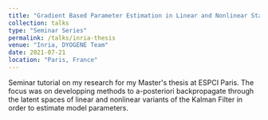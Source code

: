 ```yaml
---
title: "Gradient Based Parameter Estimation in Linear and Nonlinear State Space Models"
collection: talks
type: "Seminar Series"
permalink: /talks/inria-thesis
venue: "Inria, DYOGENE Team"
date: 2021-07-21
location: "Paris, France"
---
```


Seminar tutorial on my research for my Master's thesis at ESPCI Paris. The focus was on developping methods to a-posteriori backpropagate through the latent spaces of linear and nonlinear variants of the Kalman Filter in order to estimate model parameters. 